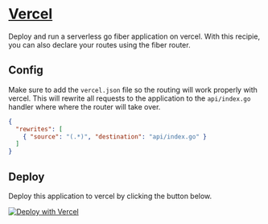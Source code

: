 # [Vercel](https://vercel.com)

Deploy and run a serverless go fiber application on vercel. With this recipie, you can also declare your routes using the fiber router.

## Config

Make sure to add the `vercel.json` file so the routing will work properly with vercel. This will rewrite all requests to the application to the `api/index.go` handler where where the router will take over.

```json
{
  "rewrites": [
    { "source": "(.*)", "destination": "api/index.go" }
  ]
}
```

## Deploy

Deploy this application to vercel by clicking the button below.

[![Deploy with Vercel](https://vercel.com/button)](https://vercel.com/new/clone?repository-url=https%3A%2F%2Fgithub.com%2Fgofiber%2Frecipes%2Fvercel)

